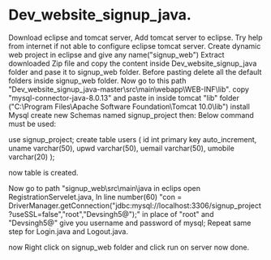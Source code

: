 # Dev_website_signup_java.
Download eclipse and tomcat server, Add tomcat server to eclipse.
Try help from internet if not able to configure eclipse tomcat server.
Create dynamic web project in eclipse and give any name("signup_web")
Extract downloaded Zip file and copy the content inside Dev_website_signup_java folder and pase it to signup_web folder.
Before pasting delete all the default folders inside signup_web folder.
Now go to this path "Dev_website_signup_java-master\src\main\webapp\WEB-INF\lib".
copy "mysql-connector-java-8.0.13" and paste in inside tomcat "lib" folder ("C:\Program Files\Apache Software Foundation\Tomcat 10.0\lib")
install Mysql create new Schemas named signup_project then:
Below command must be used:

use signup_project;
create table users
(
	id int primary key auto_increment,
    uname varchar(50),
    upwd varchar(50),
    uemail varchar(50),
    umobile varchar(20)
    );

now table is created.

Now go to path "signup_web\src\main\java in eclips open RegistrationServelet.java,
In line number(60) "con = DriverManager.getConnection("jdbc:mysql://localhost:3306/signup_project?useSSL=false","root","Devsingh5@");"
in place of "root" and "Devsingh5@" give you username and password of mysql;
Repeat same step for Login.java and Logout.java.

now Right click on signup_web folder and click run on server now done.
